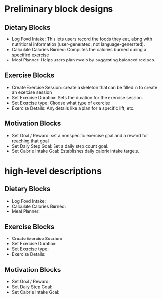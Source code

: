 # Preliminary block designs

## Dietary Blocks 
- Log Food Intake: This lets users record the foods they eat, along with nutritional information (user-generated, not language-generated).
- Calculate Calories Burned: Computes the calories burned during a specified exercise
- Meal Planner: Helps users plan meals by suggesting balanced recipes.

## Exercise Blocks
- Create Exercise Session: create a skeleton that can be filled in to create an exercise session
- Set Exercise Duration: Sets the duration for the exercise session.
- Set Exercise type: Choose what type of exercise
- Exercise Details: Any details like a plan for a specific lift, etc.

## Motivation Blocks
- Set Goal / Reward: set a nonspecific exercise goal and a reward for reaching that goal
- Set Daily Step Goal: Set a daily step count goal.
- Set Calorie Intake Goal: Establishes daily calorie intake targets.

# high-level descriptions

## Dietary Blocks 
- Log Food Intake: 
- Calculate Calories Burned:
- Meal Planner: 

## Exercise Blocks
- Create Exercise Session: 
- Set Exercise Duration:
- Set Exercise type: 
- Exercise Details:

## Motivation Blocks
- Set Goal / Reward:
- Set Daily Step Goal: 
- Set Calorie Intake Goal:
